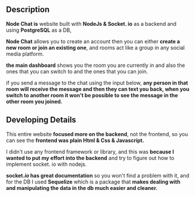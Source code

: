 
## Description
**Node Chat is** website built with **NodeJs & Socket. io** as a backend and using **PostgreSQL** as a DB,

**Node Chat** allows you to create an account then you can either **create a new room or join an existing one**, and rooms act like a group in any social media platform.

**the main dashboard** shows you the room you are currently in and also the ones that you can switch to and the ones that you can join.

 if you send a message to the chat using the input below, **any person in that room will receive the message and then they can text you back, when you switch to another room it won't be possible to see the message in the other room you joined.**

## Developing Details

This entire website **focused more on the backend**, not the frontend, so you can see the **frontend was plain Html & Css & Javascript.**

I didn't use any frontend framework or library, and this was **because I wanted to put my effort into the backend** and try to figure out how to implement socket. io with nodejs.

**socket.*io* has great documentation** so you won't find a problem with it, and for the DB I used **Sequelize** which is a package that **makes dealing with and manipulating the data in the db much easier and cleaner.**
